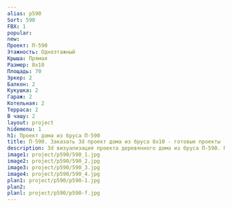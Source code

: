 ```yaml
---
alias: p590
Sort: 590
FBX: 1
popular: 
new: 
Проект: П-590
Этажность: Одноэтажный
Крыша: Прямая
Размер: 8х10
Площадь: 70
Эркер: 2
Балкон: 2
Кукушка: 2
Гараж: 2
Котельная: 2
Терраса: 2
В чашу: 2
layout: project
hidemenu: 1
h1: Проект дома из бруса П-590
title: П-590. Заказать 3d проект дома из бруса 8х10 - готовые проекты
description: 3d визуализация проекта деревянного дома из бруса П-590. Площадь 70 м2, размер 8х10. Вы можете внести любые изменения в проект.
image1: project/p590/590_1.jpg
image2: project/p590/590_2.jpg
image3: project/p590/590_3.jpg
image4: project/p590/590_4.jpg
plan1: project/p590/p590-1.jpg
plan2: 
planl: project/p590/p590-f.jpg
---
```

